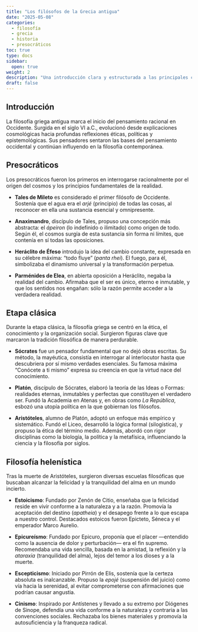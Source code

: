 ```yaml
---
title: "Los filósofos de la Grecia antigua"
date: "2025-05-08"
categories:
  - filosofía
  - grecia
  - historia
  - presocráticos
toc: true
type: docs
sidebar:
  open: true
weight: 2
description: "Una introducción clara y estructurada a las principales corrientes y figuras de la filosofía griega antigua, desde los presocráticos hasta las escuelas helenísticas."
draft: false
---
```


## Introducción

La filosofía griega antigua marca el inicio del pensamiento racional en Occidente. Surgida en el siglo VI a.C., evolucionó desde explicaciones cosmológicas hacia profundas reflexiones éticas, políticas y epistemológicas. Sus pensadores sentaron las bases del pensamiento occidental y continúan influyendo en la filosofía contemporánea.

## Presocráticos

Los presocráticos fueron los primeros en interrogarse racionalmente por el origen del cosmos y los principios fundamentales de la realidad.

- **Tales de Mileto** es considerado el primer filósofo de Occidente. Sostenía que el agua era el *arjé* (principio) de todas las cosas, al reconocer en ella una sustancia esencial y omnipresente.
  
- **Anaximandro**, discípulo de Tales, propuso una concepción más abstracta: el *ápeiron* (lo indefinido o ilimitado) como origen de todo. Según él, el cosmos surgía de esta sustancia sin forma ni límites, que contenía en sí todas las oposiciones.

- **Heráclito de Éfeso** introdujo la idea del cambio constante, expresada en su célebre máxima: “todo fluye” (*panta rhei*). El fuego, para él, simbolizaba el dinamismo universal y la transformación perpetua.

- **Parménides de Elea**, en abierta oposición a Heráclito, negaba la realidad del cambio. Afirmaba que el ser es único, eterno e inmutable, y que los sentidos nos engañan: sólo la razón permite acceder a la verdadera realidad.

## Etapa clásica

Durante la etapa clásica, la filosofía griega se centró en la ética, el conocimiento y la organización social. Surgieron figuras clave que marcaron la tradición filosófica de manera perdurable.

- **Sócrates** fue un pensador fundamental que no dejó obras escritas. Su método, la mayéutica, consistía en interrogar al interlocutor hasta que descubriera por sí mismo verdades esenciales. Su famosa máxima “Conócete a ti mismo” expresa su creencia en que la virtud nace del conocimiento.

- **Platón**, discípulo de Sócrates, elaboró la teoría de las Ideas o Formas: realidades eternas, inmutables y perfectas que constituyen el verdadero ser. Fundó la Academia en Atenas y, en obras como *La República*, esbozó una utopía política en la que gobiernan los filósofos.

- **Aristóteles**, alumno de Platón, adoptó un enfoque más empírico y sistemático. Fundó el Liceo, desarrolló la lógica formal (silogística), y propuso la ética del término medio. Además, abordó con rigor disciplinas como la biología, la política y la metafísica, influenciando la ciencia y la filosofía por siglos.

## Filosofía helenística

Tras la muerte de Aristóteles, surgieron diversas escuelas filosóficas que buscaban alcanzar la felicidad y la tranquilidad del alma en un mundo incierto.

- **Estoicismo**: Fundado por Zenón de Citio, enseñaba que la felicidad reside en vivir conforme a la naturaleza y a la razón. Promovía la aceptación del destino (*apatheia*) y el desapego frente a lo que escapa a nuestro control. Destacados estoicos fueron Epicteto, Séneca y el emperador Marco Aurelio.

- **Epicureísmo**: Fundado por Epicuro, proponía que el placer —entendido como la ausencia de dolor y perturbación— era el fin supremo. Recomendaba una vida sencilla, basada en la amistad, la reflexión y la *ataraxia* (tranquilidad del alma), lejos del temor a los dioses y a la muerte.

- **Escepticismo**: Iniciado por Pirrón de Elis, sostenía que la certeza absoluta es inalcanzable. Propuso la *epojé* (suspensión del juicio) como vía hacia la serenidad, al evitar comprometerse con afirmaciones que podrían causar angustia.

- **Cinismo**: Inspirado por Antístenes y llevado a su extremo por Diógenes de Sinope, defendía una vida conforme a la naturaleza y contraria a las convenciones sociales. Rechazaba los bienes materiales y promovía la autosuficiencia y la franqueza radical.
